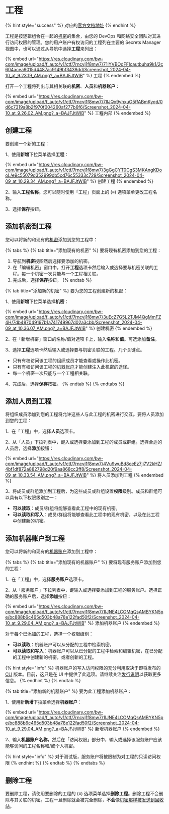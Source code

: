 # 工程

{% hint style="success" %}
对应的[官方文档地址](https://bitwarden.com/help/projects/)
{% endhint %}

工程是按逻辑组合在一起的[机密](secrets.md)的集合，由您的 DevOps 和网络安全团队对其进行访问权限的管理。您的用户账户有权访问的工程列在主要的 Secrets Manager 视图中，也可以通过从导航中选择**工程**来列出：

{% embed url="https://res.cloudinary.com/bw-com/image/upload/f_auto/v1/ctf/7rncvj1f8mw7/71lYVBOdFFIcautbuha9k1/2c604acea9015d4487ac9149bf3438dd/Screenshot_2024-04-10_at_9.23.19_AM.png?_a=BAJFJtWIB" %}
工程
{% endembed %}

打开一个工程将列出与其相关联的**机密**、**人员**和**机器账户**：

{% embed url="https://res.cloudinary.com/bw-com/image/upload/f_auto/v1/ctf/7rncvj1f8mw7/7IlJQx9yhxuO5ffABmKyqd/0d6c7319a8b2f970f004260af277b6f6/Screenshot_2024-04-10_at_9.26.02_AM.png?_a=BAJFJtWIB" %}
工程内部
{% endembed %}

## 创建工程 <a href="#create-a-project" id="create-a-project"></a>

要创建一个新的工程：

1、使用**新增**下拉菜单选择**工程**：

{% embed url="https://res.cloudinary.com/bw-com/image/upload/f_auto/v1/ctf/7rncvj1f8mw7/3gGgCYT0CgS3MKAngKDooL/e9c55079d352999db5cd76c55333c729/Screenshot_2024-04-09_at_10.29.34_AM.png?_a=BAJFJtWIB" %}
创建工程
{% endembed %}

2、输入**工程名称**。您可以随时使用「工程」页面上的 (**≡**) 选项菜单更改工程名称。

3、选择**保存**按钮。

## 添加机密到工程 <a href="#add-secrets-to-a-project" id="add-secrets-to-a-project"></a>

您可以将新的和现有的[机密](secrets.md)添加到您的工程中：

{% tabs %}
{% tab title="添加现有的机密" %}
要将现有机密添加到您的工程：

1. 导航到**机密**视图然后选择要添加的机密。
2. 在「编辑机密」窗口中，打开**工程**选项卡然后输入或选择要与机密关联的工程。每一个机密一次只能与一个工程相关联。
3. 完成后，选择**保存**按钮。
{% endtab %}

{% tab title="添加新的机密" %}
要为您的工程创建新的机密：

1、使用**新增**下拉菜单选择**机密**：

{% embed url="https://res.cloudinary.com/bw-com/image/upload/f_auto/v1/ctf/7rncvj1f8mw7/3uEcZ7G5L2TJM4QgMmFZ4H/7db487049197b1a741749967d02a3cbb/Screenshot_2024-04-09_at_10.36.07_AM.png?_a=BAJFJtWIB" %}
创建机密
{% endembed %}

2、在「新增机密」窗口的名称/值对选项卡上，输入**名称**和**值**。可选添加**备注**。

3、选择**工程**选项卡然后输入或选择要与机密关联的工程。几个关键点。

* 只有有权访问该工程的组织成员才能查看或操作此机密。
* 只有有权访问该工程的[机器账户](machine-accounts.md)才能创建注入此机密的途径。
* 每一个机密一次只能与一个工程相关联。

4、完成后，选择**保存**按钮。
{% endtab %}
{% endtabs %}

## 添加人员到工程 <a href="#add-people-to-a-project" id="add-people-to-a-project"></a>

将组织成员添加到您的工程将允许这些人与此工程的机密进行交互。要将人员添加到您的工程：

1、在「工程」中，选择**人员**选项卡。

2、从「人员」下拉列表中，键入或选择要添加到工程的成员或群组。选择合适的人员后，选择**添加**按钮：

{% embed url="https://res.cloudinary.com/bw-com/image/upload/f_auto/v1/ctf/7rncvj1f8mw7/4Vu9wuBd8ceEz7ji7V2kHZ/4bf1df872a882798d20f9aa868cc3ff8/Screenshot_2024-04-09_at_10.33.54_AM.png?_a=BAJFJtWIB" %}
将人员添加到工程
{% endembed %}

3、将成员或群组添加到工程后，为这些成员或群组设置**权限**级别。成员和群组可以具有以下权限级别之一：

* **可以读取**：成员/群组将能够查看此工程中的现有机密。
* **可以读取和写入**：成员/群组将能够查看此工程中的现有机密，以及在此工程中创建新的机密。

## 添加机器账户到工程 <a href="#add-service-accounts-to-a-project" id="add-service-accounts-to-a-project"></a>

您可以将新的和现有的[机器账户](machine-accounts.md)添加到工程中：

{% tabs %}
{% tab title="添加现有的机器账户" %}
要将现有服务账户添加到您的工程：

1、在「工程」中，选择**服务账户**选项卡。

2、从「服务账户」下拉列表中，键输入或选择要添加到工程的服务账户。选择正确的服务账户后，选择**添加**按钮：

{% embed url="https://res.cloudinary.com/bw-com/image/upload/f_auto/v1/ctf/7rncvj1f8mw7/1IJNE4LCOMqQsAMBYKN5pe/bc888b6c465d503b48a78e122fad50f2/Screenshot_2024-04-10_at_9.29.04_AM.png?_a=BAJFJtWIB" %}
添加机器账户
{% endembed %}

对于每个已添加的工程，选择一个权限级别：

* **可以读取**：机器账户可以从分配的工程中检索机密。
* **可以读取和写入**：机器账户可以从已分配的工程中检索和编辑机密，在已分配的工程中创建新的机密，或者创新的工程。

{% hint style="info" %}
机器账户的写入​​访问权限的充分利用取决于即将发布的 [CLI](../developer-tools/secrets-manager-cli.md) 版本。目前，这只是在 UI 中提供了此选项。请继续关注[发行说明](../../release-notes.md)以获取更多信息。
{% endhint %}
{% endtab %}

{% tab title="添加新的机器账户" %}
要为此工程添加机器账户：

1、使用新**新增**下拉菜单选择**机器账户**：

{% embed url="https://res.cloudinary.com/bw-com/image/upload/f_auto/v1/ctf/7rncvj1f8mw7/1IJNE4LCOMqQsAMBYKN5pe/bc888b6c465d503b48a78e122fad50f2/Screenshot_2024-04-10_at_9.29.04_AM.png?_a=BAJFJtWIB" %}
新增机器账户
{% endembed %}

&#x20;2、输入**机器账户名称**，然后在「访问权限」部分中，输入或选择该服务账户应该能够访问的工程名称和/或个人机密。

{% hint style="info" %}
对于测试版，服务账户将被限制为对工程的只读访问权限
{% endhint %}
{% endtab %}
{% endtabs %}

## 删除工程 <a href="#delete-a-project" id="delete-a-project"></a>

要删除工程，请使用要删除的工程的 (**≡**) 选项菜单选择**删除工程**。删除工程不会删除与其关联的机密。工程一旦删除就会被完全删除，**不会**像[机密那样被发送到回收站](secrets.md#delete-a-secret)。
